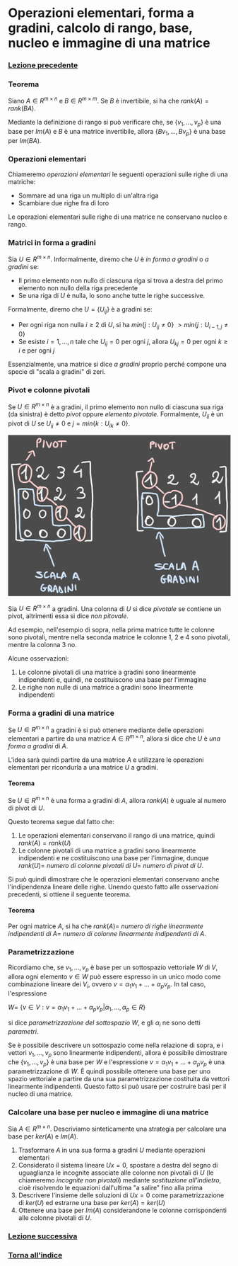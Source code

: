 # Operazioni elementari, forma a gradini, calcolo di rango, base, nucleo e immagine di una matrice
### [Lezione precedente](Lezione13.md)

### Teorema
Siano $A \in R^{m \times n}$ e $B \in R^{m \times m}$. Se $B$ è invertibile, si ha che $rank(A) = rank(BA)$.

Mediante la definizione di rango si può verificare che, se $\{v_1, ..., v_p\}$ è una base per $Im(A)$ e $B$ è una matrice invertibile, allora $\{Bv_1, ..., Bv_p\}$ è una base per $Im(BA)$.

### Operazioni elementari
Chiameremo *operazioni elementari* le seguenti operazioni sulle righe di una matriche:
- Sommare ad una riga un multiplo di un'altra riga
- Scambiare due righe fra di loro

Le operazioni elementari sulle righe di una matrice ne conservano nucleo e rango.

### Matrici in forma a gradini
Sia $U \in R^{m \times n}$. Informalmente, diremo che $U$ è *in forma a gradini* o *a gradini* se:
- Il primo elemento non nullo di ciascuna riga si trova a destra del primo elemento non nullo della riga precedente
- Se una riga di $U$ è nulla, lo sono anche tutte le righe successive.

Formalmente, diremo che $U = \{U_{ij}\}$ è a gradini se:
- Per ogni riga non nulla $i \geq 2$ di $U$, si ha $min${$j : U_{ij} \neq 0$} $> min${$j : U_{i-1, j} \neq 0$}
- Se esiste $i = 1, ..., n$ tale che $U_{ij} = 0$ per ogni $j$, allora $U_{kj} = 0$ per ogni $k \geq i$ e per ogni $j$

Essenzialmente, una matrice si dice *a gradini* proprio perché compone una specie di "scala a gradini" di zeri.

### Pivot e colonne pivotali
Se $U \in R^{m \times n}$ è a gradini, il primo elemento non nullo di ciascuna sua riga (da sinistra) è detto *pivot* oppure *elemento pivotale*. Formalmente, $U_{ij}$ è un pivot di $U$ se $U_{ij} \neq 0$ e $j = min${$k : U_{ik} \neq 0$}.

![Immagine 1](Excalidraw/2025-05-21_19.53.54.excalidraw.svg)

Sia $U \in R^{m \times n}$ a gradini. Una colonna di $U$ si dice *pivotale* se contiene un pivot, altrimenti essa si dice *non pitovale*.

Ad esempio, nell'esempio di sopra, nella prima matrice tutte le colonne sono pivotali, mentre nella seconda matrice le colonne 1, 2 e 4 sono pivotali, mentre la colonna 3 no.

Alcune osservazioni:
1. Le colonne pivotali di una matrice a gradini sono linearmente indipendenti e, quindi, ne costituiscono una base per l'immagine
2. Le righe non nulle di una matrice a gradini sono linearmente indipendenti

### Forma a gradini di una matrice
Se $U \in R^{m \times n}$ a gradini è si può ottenere mediante delle operazioni elementari a partire da una matrice $A \in R^{m \times n}$, allora si dice che $U$ è *una forma a gradini* di $A$.

L'idea sarà quindi partire da una matrice $A$ e utilizzare le operazioni elementari per ricondurla a una matrice $U$ a gradini.
#### Teorema
Se $U \in R^{m \times n}$ è una forma a gradini di $A$, allora $rank(A)$ è uguale al numero di pivot di $U$.

Questo teorema segue dal fatto che:
1. Le operazioni elementari conservano il rango di una matrice, quindi $rank(A) = rank(U)$
2. Le colonne pivotali di una matrice a gradini sono linearmente indipendenti e ne costituiscono una base per l'immagine, dunque $rank(U) =$ *numero di colonne pivotali di* $U =$ *numero di pivot di* $U$.

Si può quindi dimostrare che le operazioni elementari conservano anche l'indipendenza lineare delle righe. Unendo questo fatto alle osservazioni precedenti, si ottiene il seguente teorema.
#### Teorema
Per ogni matrice $A$, si ha che $rank(A) =$ *numero di righe linearmente indipendenti di* $A =$ *numero di colonne linearmente indipendenti di* $A$. 

### Parametrizzazione
Ricordiamo che, se $v_1, ..., v_p$ è base per un sottospazio vettoriale $W$ di $V$, allora ogni elemento $v \in W$ può essere espresso in un unico modo come combinazione lineare dei $V_i$, ovvero $v = α_1v_1 + ... + α_pv_p$. In tal caso, l'espressione

$W =$ {$v \in V : v = α_1v_1 + ... + α_pv_p | α_1, ..., α_p \in R$}

si dice *parametrizzazione del sottospazio* $W$, e gli $α_i$ ne sono detti *parametri*.

Se è possibile descrivere un sottospazio come nella relazione di sopra, e i vettori $v_1, ..., v_p$ sono linearmente indipendenti, allora è possibile dimostrare che {$v_1, ..., v_p$} è una base per $W$ e l'espressione $v = α_1v_1 + ... + α_pv_p$ è una parametrizzazione di $W$. È quindi possibile ottenere una base per uno spazio vettoriale a partire da una sua parametrizzazione costituita da vettori linearmente indipendenti. Questo fatto si può usare per costruire basi per il nucleo di una matrice.

### Calcolare una base per nucleo e immagine di una matrice
Sia $A \in R^{m \times n}$. Descriviamo sinteticamente una strategia per calcolare una base per $ker(A)$ e $Im(A)$.
1. Trasformare $A$ in una sua forma a gradini $U$ mediante operazioni elementari
2. Considerato il sistema lineare $Ux = 0$, spostare a destra del segno di uguaglianza le incognite associate alle colonne non pivotali di $U$ (le chiameremo *incognite non pivotali*) mediante *sostituzione all'indietro*, cioè risolvendo le equazioni dall'ultima "a salire" fino alla prima
3. Descrivere l'insieme delle soluzioni di $Ux = 0$ come parametrizzazione di $ker(U)$ ed estrarne una base per $ker(A) = ker(U)$
4. Ottenere una base per $Im(A)$ considerandone le colonne corrispondenti alle colonne pivotali di $U$.
### [Lezione successiva](Lezione15.md)
### [Torna all'indice](../README.md)